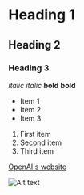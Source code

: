 # Heading 1
## Heading 2
### Heading 3

*italic*
_italic_
**bold**
__bold__

- Item 1
- Item 2
- Item 3

1. First item
2. Second item
3. Third item


[OpenAI's website](https://openai.com)

![Alt text](image.jpg)
